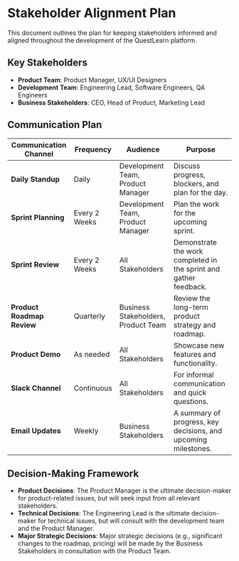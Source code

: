 # Stakeholder Alignment Plan

This document outlines the plan for keeping stakeholders informed and aligned throughout the development of the QuestLearn platform.

## Key Stakeholders

*   **Product Team**: Product Manager, UX/UI Designers
*   **Development Team**: Engineering Lead, Software Engineers, QA Engineers
*   **Business Stakeholders**: CEO, Head of Product, Marketing Lead

## Communication Plan

| Communication Channel | Frequency | Audience | Purpose |
| --- | --- | --- | --- |
| **Daily Standup** | Daily | Development Team, Product Manager | Discuss progress, blockers, and plan for the day. |
| **Sprint Planning** | Every 2 Weeks | Development Team, Product Manager | Plan the work for the upcoming sprint. |
| **Sprint Review** | Every 2 Weeks | All Stakeholders | Demonstrate the work completed in the sprint and gather feedback. |
| **Product Roadmap Review** | Quarterly | Business Stakeholders, Product Team | Review the long-term product strategy and roadmap. |
| **Product Demo** | As needed | All Stakeholders | Showcase new features and functionality. |
| **Slack Channel** | Continuous | All Stakeholders | For informal communication and quick questions. |
| **Email Updates** | Weekly | Business Stakeholders | A summary of progress, key decisions, and upcoming milestones. |

## Decision-Making Framework

*   **Product Decisions**: The Product Manager is the ultimate decision-maker for product-related issues, but will seek input from all relevant stakeholders.
*   **Technical Decisions**: The Engineering Lead is the ultimate decision-maker for technical issues, but will consult with the development team and the Product Manager.
*   **Major Strategic Decisions**: Major strategic decisions (e.g., significant changes to the roadmap, pricing) will be made by the Business Stakeholders in consultation with the Product Team.